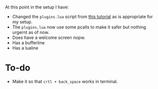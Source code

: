 At this point in the setup I have:
- Changed the `plugins.lua` script from [this tutorial](https://alpha2phi.medium.com/neovim-for-beginners-init-lua-45ff91f741cb) as is appropriate for my setup.
- The `plugins.lua` now use some pcalls to make it safer but nothing urgernt as of now.
- Does have a welcome screen nopw.
- Has a bufferline
- Has a lualine


# To-do
- Make it so that `crtl + back_space` works in terminal.
